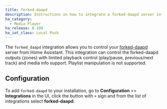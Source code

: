 ```yaml
---
title: forked-daapd
description: Instructions on how to integrate a forked-daapd server into Home Assistant.
ha_category:
  - Media Player
ha_release: 0.109
ha_iot_class: Local Push
---
```


The `forked_daapd` integration allows you to control your [forked-daapd](http://ejurgensen.github.io/forked-daapd/) server from Home Assistant. This integration can control the forked-daapd outputs (zones) with limited playback control (play/pause, previous/next track) and media info support. Playlist manipulation is not supported.

## Configuration

To add `forked-daapd` to your installation, go to **Configuration** >> **Integrations** in the UI, click the button with `+` sign and from the list of integrations select **forked-daapd**.
